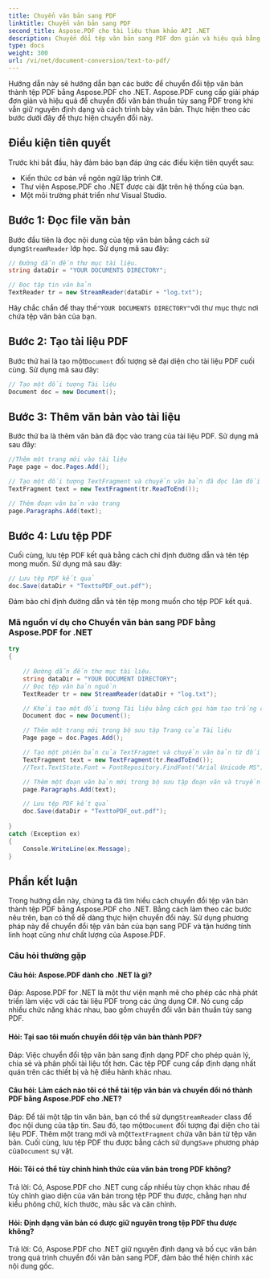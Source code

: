 ```yaml
---
title: Chuyển văn bản sang PDF
linktitle: Chuyển văn bản sang PDF
second_title: Aspose.PDF cho tài liệu tham khảo API .NET
description: Chuyển đổi tệp văn bản sang PDF đơn giản và hiệu quả bằng Aspose.PDF for .NET.
type: docs
weight: 300
url: /vi/net/document-conversion/text-to-pdf/
---
```

Hướng dẫn này sẽ hướng dẫn bạn các bước để chuyển đổi tệp văn bản thành tệp PDF bằng Aspose.PDF cho .NET. Aspose.PDF cung cấp giải pháp đơn giản và hiệu quả để chuyển đổi văn bản thuần túy sang PDF trong khi vẫn giữ nguyên định dạng và cách trình bày văn bản. Thực hiện theo các bước dưới đây để thực hiện chuyển đổi này.

## Điều kiện tiên quyết
Trước khi bắt đầu, hãy đảm bảo bạn đáp ứng các điều kiện tiên quyết sau:

- Kiến thức cơ bản về ngôn ngữ lập trình C#.
- Thư viện Aspose.PDF cho .NET được cài đặt trên hệ thống của bạn.
- Một môi trường phát triển như Visual Studio.

## Bước 1: Đọc file văn bản
 Bước đầu tiên là đọc nội dung của tệp văn bản bằng cách sử dụng`StreamReader` lớp học. Sử dụng mã sau đây:

```csharp
// Đường dẫn đến thư mục tài liệu.
string dataDir = "YOUR DOCUMENTS DIRECTORY";

// Đọc tập tin văn bản
TextReader tr = new StreamReader(dataDir + "log.txt");
```

 Hãy chắc chắn để thay thế`"YOUR DOCUMENTS DIRECTORY"`với thư mục thực nơi chứa tệp văn bản của bạn.

## Bước 2: Tạo tài liệu PDF
 Bước thứ hai là tạo một`Document` đối tượng sẽ đại diện cho tài liệu PDF cuối cùng. Sử dụng mã sau đây:

```csharp
// Tạo một đối tượng Tài liệu
Document doc = new Document();
```

## Bước 3: Thêm văn bản vào tài liệu
Bước thứ ba là thêm văn bản đã đọc vào trang của tài liệu PDF. Sử dụng mã sau đây:

```csharp
//Thêm một trang mới vào tài liệu
Page page = doc.Pages.Add();

// Tạo một đối tượng TextFragment và chuyển văn bản đã đọc làm đối số
TextFragment text = new TextFragment(tr.ReadToEnd());

// Thêm đoạn văn bản vào trang
page.Paragraphs.Add(text);
```

## Bước 4: Lưu tệp PDF
Cuối cùng, lưu tệp PDF kết quả bằng cách chỉ định đường dẫn và tên tệp mong muốn. Sử dụng mã sau đây:

```csharp
// Lưu tệp PDF kết quả
doc.Save(dataDir + "TexttoPDF_out.pdf");
```

Đảm bảo chỉ định đường dẫn và tên tệp mong muốn cho tệp PDF kết quả.

### Mã nguồn ví dụ cho Chuyển văn bản sang PDF bằng Aspose.PDF for .NET

```csharp
try
{
	
	// Đường dẫn đến thư mục tài liệu.
	string dataDir = "YOUR DOCUMENT DIRECTORY";
	// Đọc tệp văn bản nguồn
	TextReader tr = new StreamReader(dataDir + "log.txt");

	// Khởi tạo một đối tượng Tài liệu bằng cách gọi hàm tạo trống của nó
	Document doc = new Document();

	// Thêm một trang mới trong bộ sưu tập Trang của Tài liệu
	Page page = doc.Pages.Add();

	// Tạo một phiên bản của TextFragmet và chuyển văn bản từ đối tượng trình đọc sang hàm tạo của nó làm đối số
	TextFragment text = new TextFragment(tr.ReadToEnd());
	//Text.TextState.Font = FontRepository.FindFont("Arial Unicode MS");

	// Thêm một đoạn văn bản mới trong bộ sưu tập đoạn văn và truyền đối tượng TextFragment
	page.Paragraphs.Add(text);

	// Lưu tệp PDF kết quả
	doc.Save(dataDir + "TexttoPDF_out.pdf"); 
	
}
catch (Exception ex)
{
	Console.WriteLine(ex.Message);
}
```

## Phần kết luận
Trong hướng dẫn này, chúng ta đã tìm hiểu cách chuyển đổi tệp văn bản thành tệp PDF bằng Aspose.PDF cho .NET. Bằng cách làm theo các bước nêu trên, bạn có thể dễ dàng thực hiện chuyển đổi này. Sử dụng phương pháp này để chuyển đổi tệp văn bản của bạn sang PDF và tận hưởng tính linh hoạt cũng như chất lượng của Aspose.PDF.

### Câu hỏi thường gặp

#### Câu hỏi: Aspose.PDF dành cho .NET là gì?

Đáp: Aspose.PDF for .NET là một thư viện mạnh mẽ cho phép các nhà phát triển làm việc với các tài liệu PDF trong các ứng dụng C#. Nó cung cấp nhiều chức năng khác nhau, bao gồm chuyển đổi văn bản thuần túy sang PDF.

#### Hỏi: Tại sao tôi muốn chuyển đổi tệp văn bản thành PDF?

Đáp: Việc chuyển đổi tệp văn bản sang định dạng PDF cho phép quản lý, chia sẻ và phân phối tài liệu tốt hơn. Các tệp PDF cung cấp định dạng nhất quán trên các thiết bị và hệ điều hành khác nhau.

#### Câu hỏi: Làm cách nào tôi có thể tải tệp văn bản và chuyển đổi nó thành PDF bằng Aspose.PDF cho .NET?

Đáp: Để tải một tập tin văn bản, bạn có thể sử dụng`StreamReader` class để đọc nội dung của tập tin. Sau đó, tạo một`Document` đối tượng đại diện cho tài liệu PDF. Thêm một trang mới và một`TextFragment` chứa văn bản từ tệp văn bản. Cuối cùng, lưu tệp PDF thu được bằng cách sử dụng`Save` phương pháp của`Document` sự vật.

#### Hỏi: Tôi có thể tùy chỉnh hình thức của văn bản trong PDF không?

Trả lời: Có, Aspose.PDF cho .NET cung cấp nhiều tùy chọn khác nhau để tùy chỉnh giao diện của văn bản trong tệp PDF thu được, chẳng hạn như kiểu phông chữ, kích thước, màu sắc và căn chỉnh.

#### Hỏi: Định dạng văn bản có được giữ nguyên trong tệp PDF thu được không?

Trả lời: Có, Aspose.PDF cho .NET giữ nguyên định dạng và bố cục văn bản trong quá trình chuyển đổi văn bản sang PDF, đảm bảo thể hiện chính xác nội dung gốc.